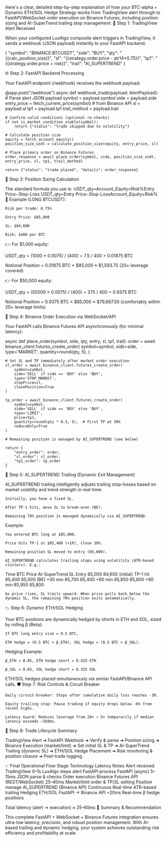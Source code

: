 Here's a clear, detailed step-by-step explanation of how your BTC-alpha + Dynamic ETH/SOL Hedge Strategy works from TradingView alert through to FastAPI/WebSocket order execution on Binance Futures, including position sizing and AI-SuperTrend trailing stop management:
🚩 Step 1: TradingView Alert Received

When your configured LuxAlgo composite alert triggers in TradingView, it sends a webhook (JSON payload) instantly to your FastAPI backend:

{
  "symbol": "BINANCE:BTCUSDT",
  "side": "BUY",
  "qty": "{{calc_position_size}}",
  "sl": "{{strategy.order.price - atr14*0.75}}",
  "tp1": "{{strategy.order.price + risk}}",
  "trail": "AI_SUPERTREND"
}

🌐 Step 2: FastAPI Backend Processing

Your FastAPI endpoint (/webhook) receives the webhook payload:

@app.post("/webhook")
async def webhook_trade(payload: AlertPayload):
    # Parse alert JSON payload
    symbol = payload.symbol
    side = payload.side
    entry_price = fetch_current_price(symbol)  # from Binance API
    sl = payload.sl
    tp1 = payload.tp1
    trail_method = payload.trail

    # Confirm valid conditions (optional re-checks)
    if not is_market_condition_stable(symbol):
        return {"status": "trade skipped due to volatility"}

    # Calculate position size
    equity = fetch_account_equity()
    position_size_usdt = calculate_position_size(equity, entry_price, sl)

    # Place primary order on Binance Futures
    order_response = await place_order(symbol, side, position_size_usdt, entry_price, sl, tp1, trail_method)

    return {"status": "trade placed", "details": order_response}

📐 Step 3: Position Sizing Calculation

The standard formula you use is:
USDT_qty=Account_Equity×Risk%Entry Price−Stop-Loss
USDT_qty=Entry Price−Stop-LossAccount_Equity×Risk%​
🔹 Example (LONG BTCUSDT):

    Risk per trade: 0.75%

    Entry Price: $85,000

    SL: $84,600

    Risk: $400 per BTC

👉 For $1,000 equity:

USDT_qty = (1000 × 0.0075) / (400) 
         = 7.5 / 400
         = 0.01875 BTC

Notional Position = 0.01875 BTC × $85,000 ≈ $1,593.75 (20× leverage covered)

👉 For $50,000 equity:

USDT_qty = (50000 × 0.0075) / (400)
         = 375 / 400
         = 0.9375 BTC

Notional Position = 0.9375 BTC × $85,000 ≈ $79,687.50 (comfortably within 20× leverage limits)

📌 Step 4: Binance Order Execution via WebSocket/API

Your FastAPI calls Binance Futures API asynchronously (for minimal latency):

async def place_order(symbol, side, qty, entry, sl, tp1, trail):
    order = await binance_client.futures_create_order(
        symbol=symbol,
        side=side,
        type='MARKET',
        quantity=round(qty, 5),
    )

    # Set SL and TP immediately after market order execution
    sl_order = await binance_client.futures_create_order(
        symbol=symbol,
        side='SELL' if side == 'BUY' else 'BUY',
        type='STOP_MARKET',
        stopPrice=sl,
        closePosition=True
    )

    tp_order = await binance_client.futures_create_order(
        symbol=symbol,
        side='SELL' if side == 'BUY' else 'BUY',
        type='LIMIT',
        price=tp1,
        quantity=round(qty * 0.3, 5),  # First TP at 30%
        reduceOnly=True
    )

    # Remaining position is managed by AI_SUPERTREND (see below)

    return {
        "entry_order": order,
        "sl_order": sl_order,
        "tp1_order": tp_order
    }

🤖 Step 5: AI_SUPERTREND Trailing (Dynamic Exit Management)

AI_SUPERTREND trailing intelligently adjusts trailing stop-losses based on market volatility and trend strength in real-time:

    Initially, you have a fixed SL.

    After TP-1 hits, move SL to break-even (BE).

    Remaining 70% position is managed dynamically via AI_SUPERTREND.

Example:

    You entered BTC long at $85,000.

    Price hits TP-1 at $85,400 (+1R), close 30%.

    Remaining position SL moved to entry (85,000).

    AI_SUPERTREND calculates trailing stops using volatility (ATR-based clusters). E.g.:

Time	BTC Price	AI-SuperTrend SL
Entry	85,000	84,600 (initial)
TP-1 hit	85,400	85,000 (BE)
+30 min	85,700	85,400
+60 min	85,850	85,600
+90 min	85,950	85,800

    As price rises, SL trails upward. When price pulls back below the dynamic SL, the remaining 70% position exits automatically.

📉 Step 6: Dynamic ETH/SOL Hedging

Your BTC positions are dynamically hedged by shorts in ETH and SOL, sized by rolling β (Beta):

    If BTC long entry size = 0.5 BTC,

    ETH hedge = (0.5 BTC × β_ETH), SOL hedge = (0.5 BTC × β_SOL).

Hedging Example:

    β_ETH ≈ 0.85, ETH hedge short = 0.425 ETH

    β_SOL ≈ 0.65, SOL hedge short = 0.325 SOL

ETH/SOL hedges placed simultaneously via similar FastAPI/Binance API calls.
🛡 Step 7: Risk Controls & Circuit Breaker

    Daily circuit-breaker: Stops after cumulative daily loss reaches -3R.

    Equity trailing stop: Pause trading if equity drops below -6% from recent highs.

    Latency Guard: Reduces leverage from 20× → 5× temporarily if median latency exceeds ~350ms.

🔁 Step 8: Trade Lifecycle Summary

TradingView Alert ➜ FastAPI Webhook ➜ Verify & parse ➜ Position sizing ➜ Binance Execution (market/limit) ➜ Set initial SL & TP ➜ AI-SuperTrend Trailing (dynamic SL) ➜ ETH/SOL Hedge Placement ➜ Risk monitoring & position closure ➜ Post-trade logging.

✅ Final Operational Flow
Stage	Technology	Latency	Notes
Alert received	TradingView	0–1s	LuxAlgo steps alert
FastAPI process	FastAPI (async)	5–15ms	JSON parse & checks
Order execution	Binance Futures API (REST/WebSocket)	25–40ms	Market/limit order & TP/SL setting
Position manage	AI_SUPERTREND (Binance API)	Continuous	Real-time ATR-based trailing
Hedging ETH/SOL	FastAPI → Binance API	~20ms	Real-time β hedge positions

Total latency (alert → execution) ≈ 25–60ms
📌 Summary & Recommendation

This complete FastAPI + WebSocket + Binance Futures integration ensures ultra-low latency, precision, and robust position management. With AI-based trailing and dynamic hedging, your system achieves outstanding risk efficiency and profitability at scale.